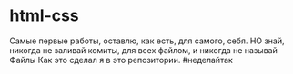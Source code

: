 # html-css
Самые первые работы, оставлю, как есть, для самого, себя. НО знай, никогда не заливай комиты, для всех файлом, и никогда не называй Файлы
Как это сделал я в это репозитории. #неделайтак
